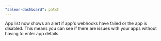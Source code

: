 ```yaml
---
"saleor-dashboard": patch
---
```


App list now shows an alert if app's webhooks have failed or the app is disabled. This means you can see if there are issues with your apps without having to enter app details.

